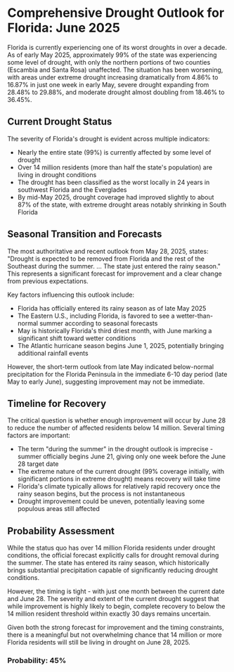 # Comprehensive Drought Outlook for Florida: June 2025

Florida is currently experiencing one of its worst droughts in over a decade. As of early May 2025, approximately 99% of the state was experiencing some level of drought, with only the northern portions of two counties (Escambia and Santa Rosa) unaffected. The situation has been worsening, with areas under extreme drought increasing dramatically from 4.86% to 16.87% in just one week in early May, severe drought expanding from 28.48% to 29.88%, and moderate drought almost doubling from 18.46% to 36.45%.

## Current Drought Status

The severity of Florida's drought is evident across multiple indicators:

- Nearly the entire state (99%) is currently affected by some level of drought
- Over 14 million residents (more than half the state's population) are living in drought conditions
- The drought has been classified as the worst locally in 24 years in southwest Florida and the Everglades
- By mid-May 2025, drought coverage had improved slightly to about 87% of the state, with extreme drought areas notably shrinking in South Florida

## Seasonal Transition and Forecasts

The most authoritative and recent outlook from May 28, 2025, states: "Drought is expected to be removed from Florida and the rest of the Southeast during the summer. ... The state just entered the rainy season." This represents a significant forecast for improvement and a clear change from previous expectations.

Key factors influencing this outlook include:

- Florida has officially entered its rainy season as of late May 2025
- The Eastern U.S., including Florida, is favored to see a wetter-than-normal summer according to seasonal forecasts
- May is historically Florida's third driest month, with June marking a significant shift toward wetter conditions
- The Atlantic hurricane season begins June 1, 2025, potentially bringing additional rainfall events

However, the short-term outlook from late May indicated below-normal precipitation for the Florida Peninsula in the immediate 6-10 day period (late May to early June), suggesting improvement may not be immediate.

## Timeline for Recovery

The critical question is whether enough improvement will occur by June 28 to reduce the number of affected residents below 14 million. Several timing factors are important:

- The term "during the summer" in the drought outlook is imprecise - summer officially begins June 21, giving only one week before the June 28 target date
- The extreme nature of the current drought (99% coverage initially, with significant portions in extreme drought) means recovery will take time
- Florida's climate typically allows for relatively rapid recovery once the rainy season begins, but the process is not instantaneous
- Drought improvement could be uneven, potentially leaving some populous areas still affected

## Probability Assessment

While the status quo has over 14 million Florida residents under drought conditions, the official forecast explicitly calls for drought removal during the summer. The state has entered its rainy season, which historically brings substantial precipitation capable of significantly reducing drought conditions.

However, the timing is tight - with just one month between the current date and June 28. The severity and extent of the current drought suggest that while improvement is highly likely to begin, complete recovery to below the 14 million resident threshold within exactly 30 days remains uncertain.

Given both the strong forecast for improvement and the timing constraints, there is a meaningful but not overwhelming chance that 14 million or more Florida residents will still be living in drought on June 28, 2025.

### Probability: 45%